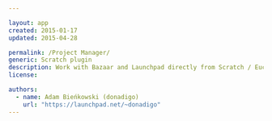 ```yaml
---

layout: app
created: 2015-01-17
updated: 2015-04-28

permalink: /Project Manager/
generic: Scratch plugin
description: Work with Bazaar and Launchpad directly from Scratch / Euclide IDE
license:

authors:
  - name: Adam Bieńkowski (donadigo)
    url: "https://launchpad.net/~donadigo"
---
```

